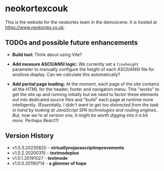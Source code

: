 # neokortexcouk

This is the website for the neokortex team in the demoscene. It is hosted at <https://www.neokortex.co.uk>.

## TODOs and possible future enhancements

- **Build tool:** Think about using Vite?

- **Add measure ASCII/ANSI logic:** We currently set a `lineheight` parameter
  to manually configure the height of each ASCII/ANSI file for ansilove display.
  Can we calculate this automatically?

- **Add partial page loading:** At the moment, each page of the site contains all
  the HTML for the header, footer and navigation menu. This "works" to get the site
  up and running initially but we need to factor these elements out into dedicated
  source files and "build" each page at runtime more intelligently. _(Essentially,
  I didn't want to get too distracted from the task in hand by looking at
  JavaScript SPA technologies and routing engines.. But, now we're at version one,
  it might be worth digging into it a bit more. Perhaps React?)_

## Version History

- v1.0.3.20230820 - **virtuallynojavascriptimprovements**
- v1.0.2.20200315 - **textmodeplus**
- v1.0.1.20191027 - **textmode**
- v1.0.0.20190714 - **a glimmer of hope**

